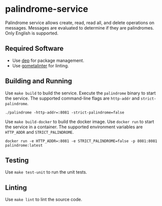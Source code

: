 # palindrome-service

Palindrome service allows create, read, read all, and delete operations on messages. Messages are evaluated to determine if they are palindromes. Only English is supported.

## Required Software

- Use [dep](https://github.com/golang/dep) for package management.
- Use [gometalinter](https://github.com/alecthomas/gometalinter) for linting.

## Building and Running

Use `make build` to build the service. Execute the `palindrome` binary to start the service. The supported command-line flags are `http-addr` and `strict-palindrome`.

```
./palindrome -http-addr=:8081 -strict-palindrome=false
```

Use `make build-docker` to build the docker image. Use `docker run` to start the service in a container. The supported environment variables are `HTTP_ADDR` and `STRICT_PALINDROME`.


```
docker run -e HTTP_ADDR=:8081 -e STRICT_PALINDROME=false -p 8081:8081 palindrome:latest
```

## Testing

Use `make test-unit` to run the unit tests.

## Linting

Use `make lint` to lint the source code.
